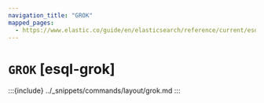 ```yaml
---
navigation_title: "GROK"
mapped_pages:
  - https://www.elastic.co/guide/en/elasticsearch/reference/current/esql-commands.html#esql-grok
---
```


# `GROK` [esql-grok]

:::{include} ../_snippets/commands/layout/grok.md
:::

